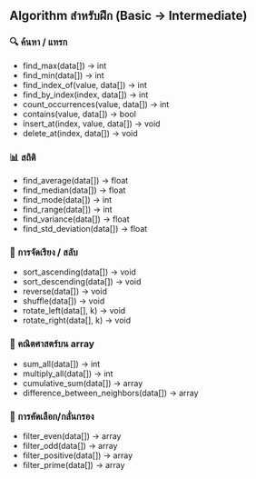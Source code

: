 ## Algorithm สำหรับฝึก (Basic → Intermediate)
### 🔍 ค้นหา / แทรก
- find_max(data[]) → int
- find_min(data[]) → int
- find_index_of(value, data[]) → int
- find_by_index(index, data[]) → int
- count_occurrences(value, data[]) → int
- contains(value, data[]) → bool
- insert_at(index, value, data[]) → void
- delete_at(index, data[]) → void

### 📊 สถิติ
- find_average(data[]) → float
- find_median(data[]) → float
- find_mode(data[]) → int
- find_range(data[]) → int
- find_variance(data[]) → float
- find_std_deviation(data[]) → float

### 🔁 การจัดเรียง / สลับ
- sort_ascending(data[]) → void
- sort_descending(data[]) → void
- reverse(data[]) → void
- shuffle(data[]) → void
- rotate_left(data[], k) → void
- rotate_right(data[], k) → void

### 🧮 คณิตศาสตร์บน array
- sum_all(data[]) → int
- multiply_all(data[]) → int
- cumulative_sum(data[]) → array
- difference_between_neighbors(data[]) → array

### 🧠 การคัดเลือก/กลั่นกรอง
- filter_even(data[]) → array
- filter_odd(data[]) → array
- filter_positive(data[]) → array
- filter_prime(data[]) → array